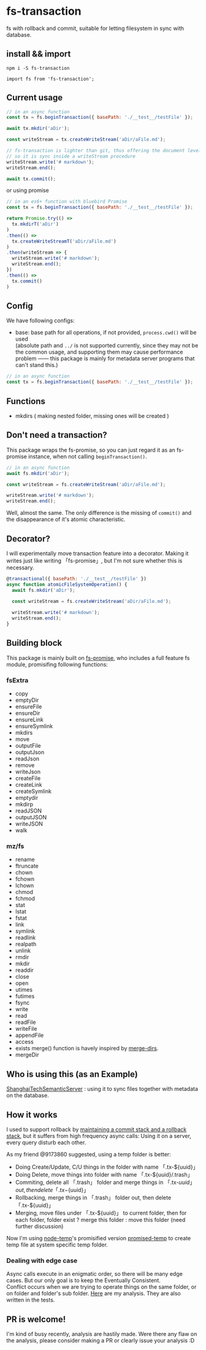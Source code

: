 # fs-transaction
fs with rollback and commit, suitable for letting filesystem in sync with database.
  
## install && import
```
npm i -S fs-transaction
```
  
```javasctipt
import fs from 'fs-transaction';
```
## Current usage
```javascript
// in an async function
const tx = fs.beginTransaction({ basePath: './__test__/testFile' });

await tx.mkdir('aDir');

const writeStream = tx.createWriteStream('aDir/aFile.md');

// fs-transaction is lighter than git, thus offering the document level rollback but not the line level rollback.
// so it is sync inside a writeStream procedure
writeStream.write('# markdown');
writeStream.end();

await tx.commit();
```
or using promise  

```javascript
// in an es6+ function with bluebird Promise
const tx = fs.beginTransaction({ basePath: './__test__/testFile' });

return Promise.try(() =>
  tx.mkdirT('aDir')
)
.then(() =>
  tx.createWriteStreamT('aDir/aFile.md')
)
.then(writeStream => {
  writeStream.write('# markdown');
  writeStream.end();
})
.then(() =>
  tx.commit()
)
```  

## Config
We have following configs:  
- base: base path for all operations, if not provided, ```process.cwd()``` will be used  
(absolute path and ```../``` is not supported currently, since they may not be the common usage, 
and supporting them may cause performance problem —— 
this package is mainly for metadata server programs that can't stand this.)  

```javascript
// in an async function
const tx = fs.beginTransaction({ basePath: './__test__/testFile' });
```

## Functions  
- mkdirs ( making nested folder, missing ones will be created )


## Don't need a transaction?
This package wraps the fs-promise, so you can just regard it as an fs-promise instance, when not calling ```beginTransaction()```.  
  
```javascript
// in an async function
await fs.mkdir('aDir');

const writeStream = fs.createWriteStream('aDir/aFile.md');

writeStream.write('# markdown');
writeStream.end();  

```
  
Well, almost the same. The only difference is the missing of ```commit()``` and the disappearance of it's atomic characteristic.   

## Decorator?
I will experimentally move transaction feature into a decorator. Making it writes just like writing 「fs-promise」, but I'm not sure whether this is necessary.  
  
```javascript
@transactional({ basePath: './__test__/testFile' })
async function atomicFileSystemOperation() {
  await fs.mkdir('aDir');
  
  const writeStream = fs.createWriteStream('aDir/aFile.md');

  writeStream.write('# markdown');
  writeStream.end();
}
```
  
## Building block
This package is mainly built on [fs-promise](https://github.com/kevinbeaty/fs-promise), who includes a full feature fs module, promisifing following functions:  
### fsExtra  
- copy
- emptyDir
- ensureFile
- ensureDir
- ensureLink
- ensureSymlink
- mkdirs
- move
- outputFile
- outputJson
- readJson
- remove
- writeJson
- createFile
- createLink
- createSymlink
- emptydir
- mkdirp
- readJSON
- outputJSON
- writeJSON
- walk
### mz/fs
- rename
- ftruncate
- chown
- fchown
- lchown
- chmod
- fchmod
- stat
- lstat
- fstat
- link
- symlink
- readlink
- realpath
- unlink
- rmdir
- mkdir
- readdir
- close
- open
- utimes
- futimes
- fsync
- write
- read
- readFile
- writeFile
- appendFile
- access
- exists
merge() function is havely inspired by [merge-dirs](https://github.com/binocarlos/merge-dirs).  
- mergeDir
  
## Who is using this (as an Example)  
[ShanghaiTechSemanticServer](https://github.com/Learnone/ShanghaiTechAPPServer) : using it to sync files together with metadata on the database.
  
## How it works
I used to support rollback by [maintaining a commit stack and a rollback stack](https://github.com/linonetwo/fs-transaction/blob/master/doc/originalThinking.md), but it suffers from high frequency async calls: Using it on a server, every query disturb each other.   

As my friend @9173860 suggested, using a temp folder is better:  
- Doing Create/Update, C/U things in the folder with name 「.tx-${uuid}」
- Doing Delete, move things into folder with name 「.tx-${uuid}/.trash」
- Commiting, delete all 「.trash」 folder and merge things in 「.tx-${uuid}」 out, then delete 「.tx-${uuid}」
- Rollbacking, merge things in 「.trash」 folder out, then delete 「.tx-${uuid}」
- Merging, move files under 「.tx-${uuid}」 to current folder, then for each folder, folder exist ? merge this folder : move this folder (need further discussion)
  
Now I'm using [node-temp](https://github.com/bruce/node-temp)'s promisified version [promised-temp](https://github.com/mikaturunen/promised-temp) to create temp file at system specific temp folder.  
  
### Dealing with edge case  
Async calls execute in an enigmatic order, so there will be many edge cases. But our only goal is to keep the Eventually Consistent.  
Conflict occurs when we are trying to operate things on the same folder, or on folder and folder's sub folder. [Here](https://github.com/linonetwo/fs-transaction/blob/master/doc/usingTempDir.md) are my analysis. They are also written in the tests.  

## PR is welcome!
I'm kind of busy recently, analysis are hastily made. Were there any flaw on the analysis, please consider making a PR or clearly issue your analysis :D    
